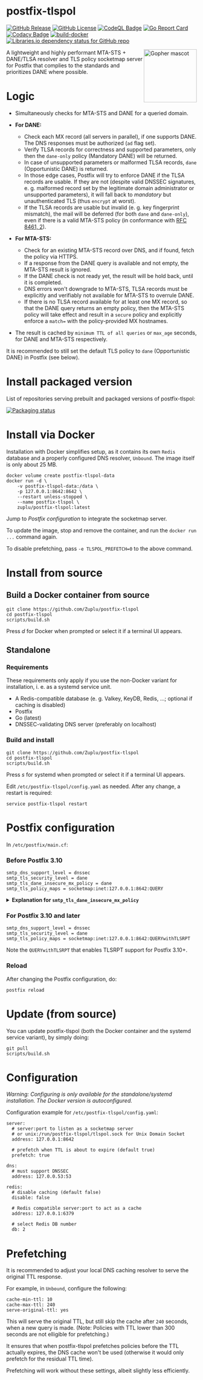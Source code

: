 # postfix-tlspol

[![GitHub Release](https://img.shields.io/github/v/release/Zuplu/postfix-tlspol)](https://github.com/Zuplu/postfix-tlspol/releases/latest) [![GitHub License](https://img.shields.io/github/license/Zuplu/postfix-tlspol)](https://github.com/Zuplu/postfix-tlspol/blob/main/LICENSE) [![CodeQL Badge](https://github.com/Zuplu/postfix-tlspol/actions/workflows/github-code-scanning/codeql/badge.svg)](https://github.com/Zuplu/postfix-tlspol/actions/workflows/github-code-scanning/codeql/) [![Go Report Card](https://goreportcard.com/badge/github.com/Zuplu/postfix-tlspol)](https://goreportcard.com/report/github.com/Zuplu/postfix-tlspol) [![Codacy Badge](https://app.codacy.com/project/badge/Grade/98f114fa07ac4daa89495e5248d4c76b)](https://app.codacy.com/gh/Zuplu/postfix-tlspol/dashboard?utm_source=gh&utm_medium=referral&utm_content=&utm_campaign=Badge_grade) [![build-docker](https://img.shields.io/github/actions/workflow/status/Zuplu/postfix-tlspol/build-docker.yaml?branch=main&event=push&logo=docker&logoColor=white&label=Docker&color=%232496ED)](https://hub.docker.com/r/zuplu/postfix-tlspol/tags) [![Libraries.io dependency status for GitHub repo](https://img.shields.io/librariesio/github/Zuplu/postfix-tlspol)](https://github.com/Zuplu/postfix-tlspol/blob/main/go.mod)

[<img src="https://zuplu.com/mascot.svg?1" width="140em" align="right" alt="Gopher mascot" />](#)

A lightweight and highly performant MTA-STS + DANE/TLSA resolver and TLS policy socketmap server for Postfix that complies to the standards and prioritizes DANE where possible.

# Logic

- Simultaneously checks for MTA-STS and DANE for a queried domain.

- **For DANE:**
  - Check each MX record (all servers in parallel), if one supports DANE. The DNS responses must be authorized (`ad` flag set).
  - Verify TLSA records for correctness and supported parameters, only then the `dane-only` policy (Mandatory DANE) will be returned.
  - In case of unsupported parameters or malformed TLSA records, `dane` (Opportunistic DANE) is returned.
  - In those edge cases, Postfix will try to enforce DANE if the TLSA records are usable. If they are not (despite valid DNSSEC signatures, e. g. malformed record set by the legitimate domain administrator or unsupported parameters), it will fall back to *mandatory* but unauthenticated TLS (thus `encrypt` at worst).
  - If the TLSA records are usable but invalid (e. g. key fingerprint mismatch), the mail will be deferred (for both `dane` and `dane-only`), even if there is a valid MTA-STS policy (in conformance with [RFC 8461, 2](https://www.rfc-editor.org/rfc/rfc8461#section-2)).

- **For MTA-STS:**
  - Check for an existing MTA-STS record over DNS, and if found, fetch the policy via HTTPS.
  - If a response from the DANE query is available and not empty, the MTA-STS result is ignored.
  - If the DANE check is not ready yet, the result will be hold back, until it is completed.
  - DNS errors won't downgrade to MTA-STS, TLSA records must be explicitly and verifiably not available for MTA-STS to overrule DANE.
  - If there is no TLSA record available for at least one MX record, so that the DANE query returns an empty policy, then the MTA-STS policy will take effect and result in a `secure` policy and explicitly enforce a `match=` with the policy-provided MX hostnames.

- The result is cached by `minimum TTL of all queries` or `max_age` seconds, for DANE and MTA-STS respectively.

It is recommended to still set the default TLS policy to `dane` (Opportunistic DANE) in Postfix (see below).

# Install packaged version

List of repositories serving prebuilt and packaged versions of postfix-tlspol:

[![Packaging status](https://repology.org/badge/vertical-allrepos/postfix-tlspol.svg?exclude_sources=modules,site)](#)

# Install via Docker

Installation with Docker simplifies setup, as it contains its own `Redis` database and a properly configured DNS resolver, `Unbound`. The image itself is only about 25 MB.

```
docker volume create postfix-tlspol-data
docker run -d \
    -v postfix-tlspol-data:/data \
    -p 127.0.0.1:8642:8642 \
    --restart unless-stopped \
    --name postfix-tlspol \
    zuplu/postfix-tlspol:latest
```

Jump to *Postfix configuration* to integrate the socketmap server.

To update the image, stop and remove the container, and run the `docker run ...` command again.

To disable prefetching, pass `-e TLSPOL_PREFETCH=0` to the above command.

# Install from source

## Build a Docker container from source

```
git clone https://github.com/Zuplu/postfix-tlspol
cd postfix-tlspol
scripts/build.sh
```
Press _d_ for Docker when prompted or select it if a terminal UI appears.

## Standalone

### Requirements

These requirements only apply if you use the non-Docker variant for installation, i. e. as a systemd service unit.

- A Redis-compatible database (e. g. Valkey, KeyDB, Redis, ...; optional if caching is disabled)
- Postfix
- Go (latest)
- DNSSEC-validating DNS server (preferably on localhost)

### Build and install

```
git clone https://github.com/Zuplu/postfix-tlspol
cd postfix-tlspol
scripts/build.sh
```
Press _s_ for systemd when prompted or select it if a terminal UI appears.

Edit `/etc/postfix-tlspol/config.yaml` as needed. After any change, a restart is required:
```
service postfix-tlspol restart
```

# Postfix configuration

In `/etc/postfix/main.cf`:

### Before Postfix 3.10

```
smtp_dns_support_level = dnssec
smtp_tls_security_level = dane
smtp_tls_dane_insecure_mx_policy = dane
smtp_tls_policy_maps = socketmap:inet:127.0.0.1:8642:QUERY
```

<details>
  <summary><b>Explanation for <code>smtp_tls_dane_insecure_mx_policy</code></b></summary>

  This bug has been fixed in [Postfix stable release 3.10.0](https://www.postfix.org/announcements/postfix-3.10.0.html), as well as in [Postfix legacy releases 3.9.2, 3.8.8, 3.7.13, and 3.6.17](https://www.postfix.org/announcements/postfix-3.9.2.html) and all subsequent newer releases. *You do not need to manually set this, if you use one of these or more recent versions.*

  Explicitly setting <code>smtp_tls_dane_insecure_mx_policy</code> to <code>dane</code> is a workaround for a bug that only matters in case you change the recommended default <code>smtp_tls_security_level</code> to something different than <code>dane</code>.

  postfix-tlspol returns <code>dane</code> (opportunistic DANE) only for domains where <code>dane-only</code> (mandatory DANE) is not possible (because the MX lookup is unsigned, but the MX server itself supports DANE). Not setting this would render <code>dane</code> ineffective and only honor <code>dane-only</code>, if your <code>smtp_tls_security_level</code> is not <code>dane</code>. So even when postfix-tlspol explicitly requests opportunistic DANE for a domain, Postfix would ignore it before the fix.
</details>

### For Postfix 3.10 and later

```
smtp_dns_support_level = dnssec
smtp_tls_security_level = dane
smtp_tls_policy_maps = socketmap:inet:127.0.0.1:8642:QUERYwithTLSRPT
```

Note the `QUERYwithTLSRPT` that enables TLSRPT support for Postfix 3.10+.

### Reload

After changing the Postfix configuration, do:
```
postfix reload
```

# Update (from source)

You can update postfix-tlspol (both the Docker container and the systemd service variant), by simply doing:
```
git pull
scripts/build.sh
```

# Configuration

_*Warning:* Configuring is only available for the standalone/systemd installation. The Docker version is autoconfigured._

Configuration example for `/etc/postfix-tlspol/config.yaml`:
```
server:
  # server:port to listen as a socketmap server
  # or unix:/run/postfix-tlspol/tlspol.sock for Unix Domain Socket
  address: 127.0.0.1:8642

  # prefetch when TTL is about to expire (default true)
  prefetch: true

dns:
  # must support DNSSEC
  address: 127.0.0.53:53

redis:
  # disable caching (default false)
  disable: false

  # Redis compatible server:port to act as a cache
  address: 127.0.0.1:6379

  # select Redis DB number
  db: 2
```

# Prefetching

It is recommended to adjust your local DNS caching resolver to serve the original TTL response.

For example, in `Unbound`, configure the following:
```
cache-min-ttl: 10
cache-max-ttl: 240
serve-original-ttl: yes
```
This will serve the original TTL, but still skip the cache after `240` seconds, when a new query is made. (Note: Policies with TTL lower than 300 seconds are not elligible for prefetching.)

It ensures that when postfix-tlspol prefetches policies before the TTL actually expires, the DNS cache won't be used (otherwise it would only prefetch for the residual TTL time).

Prefetching will work without these settings, albeit slightly less efficiently.
